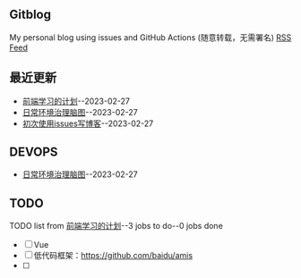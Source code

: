 ## Gitblog
My personal blog using issues and GitHub Actions (随意转载，无需署名)
[RSS Feed](https://raw.githubusercontent.com/EasonAssassin/blog_with_issues/main/feed.xml)
## 最近更新
- [前端学习的计划](https://github.com/EasonAssassin/blog_with_issues/issues/3)--2023-02-27
- [日常环境治理脑图](https://github.com/EasonAssassin/blog_with_issues/issues/2)--2023-02-27
- [初次使用issues写博客](https://github.com/EasonAssassin/blog_with_issues/issues/1)--2023-02-27
## DEVOPS
- [日常环境治理脑图](https://github.com/EasonAssassin/blog_with_issues/issues/2)--2023-02-27
## TODO
TODO list from [前端学习的计划](https://github.com/EasonAssassin/blog_with_issues/issues/3)--3 jobs to do--0 jobs done
- [ ] Vue
- [ ] 低代码框架：https://github.com/baidu/amis
- [ ] 

